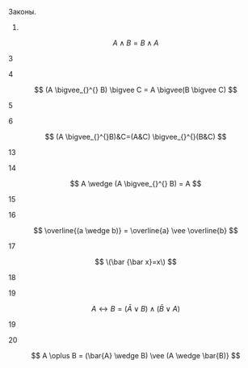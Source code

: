 Законы.

1.

$$ A \wedge  B = B \wedge  A $$

3

4

$$ (A \bigvee_{}^{} B) \bigvee C = A \bigvee(B \bigvee C) $$

5

6

$$ (A \bigvee_{}^{}B)&C=(A&C) \bigvee_{}^{}(B&C) $$

13

14 

$$ A \wedge (A \bigvee_{}^{} B) = A $$


15

16 

$$ \overline{(a \wedge b)} = \overline{a} \vee \overline{b} $$

17 

$$ \(\bar {\bar x}=x\) $$

18


19 

$$ A\leftrightarrow B=(\bar{A} {\vee } B)\wedge (\bar{B} \vee A) $$

19



20

$$ A \oplus B = (\bar{A} \wedge  B) \vee (A \wedge  \bar{B)} $$
